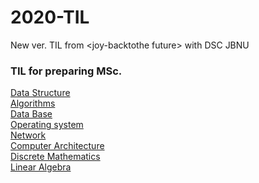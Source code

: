 # 2020-TIL
New ver. TIL from &lt;joy-backtothe future>
with DSC JBNU

### TIL for preparing MSc.
[Data Structure]()<br>
[Algorithms]()<br>
[Data Base]()<br>
[Operating system]()<br>
[Network]()<br>
[Computer Architecture]()<br>
[Discrete Mathematics]()<br>
[Linear Algebra]()<br>
